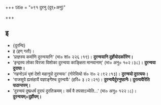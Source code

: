 +++
title = "०९१ दुरनु (दुर्+अनु)"

+++

## इ
- {दुरन्वि}
- इ (इण् गतौ)।
- 'प्राज्ञस्य कर्माणि दुरन्वयानि' (भा० शां० २२६।१९)। **दुरन्वयानि दुर्ज्ञेयोदर्कारिण।**
- 'इन्द्रस्य लोका विरजा विशोका दुरन्वया काङ्क्षिता मानवानाम्' (भा० अनु० १०२।३८)। **दुरन्वया दुरापाः।**
- 'गहनोऽयं भृशं देशो महानूपो दुरन्वयः' (गोरेसियो सं० रा० २।९२।१३)। **दुरन्वयो दुरत्ययः।**
- 'राजसूये ह्यसंहार्ये यज्ञाङ्गैश्च दुरन्वयैः' (हरि० ३।२।२१)। **दुरन्वयैर्दुरनुष्ठानैः। दुरत्ययैरिति पाठान्तरम्।**
- 'दुरन्वयं दुष्प्रधर्षं दुरापं दुरतिक्रमम्। सर्वं वै तपसाऽभ्येति…' (भा० अनु० १२२।८)। **दुरन्वयम्=दुर्ज्ञेयम्।**
